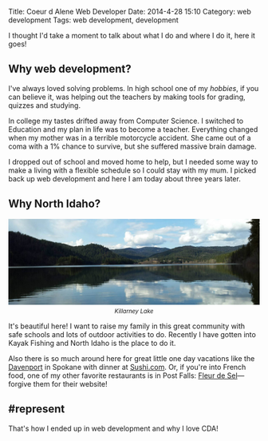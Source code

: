 Title: Coeur d Alene Web Developer
Date: 2014-4-28 15:10
Category: web development
Tags: web development, development


I thought I'd take a moment to talk about what I do and where I do it, here it goes!

## Why web development?

I've always loved solving problems. In high school one of my *hobbies*, if you can believe it, was helping out the teachers
by making tools for grading, quizzes and studying.

In college my tastes drifted away from Computer Science. I switched to Education and my plan in life
was to become a teacher. Everything changed when my mother was in a terrible motorcycle accident. She came out of a coma with
a 1% chance to survive, but she suffered massive brain damage.

I dropped out of school and moved home to help, but I needed some way to make a living with a flexible schedule so I could
stay with my mum. I picked back up web development and here I am today about three years later.



## Why North Idaho?

<p style="text-align: center;" class="image-wrapper">
    <img src="images/cda_web_dev/killarney_lake.jpg" alt="Killarney Lake" class="image-full-width"><br>
    <i><small>Killarney Lake</small></i>
</p>

It's beautiful here! I want to raise my family in this great community with safe schools and lots of outdoor activities
to do. Recently I have gotten into Kayak Fishing and North Idaho is the place to do it.

Also there is so much around here for great little one day vacations like the [Davenport](http://www.davenporthotelcollection.com/)
in Spokane with dinner at [Sushi.com](http://www.mainsushi.com/). Or, if you're into French food, one of my other favorite
restaurants is in Post Falls: [Fleur de Sel](http://fleur-de-sel.weebly.com/)&mdash;forgive them for their website!


## #represent

That's how I ended up in web development and why I love CDA!

